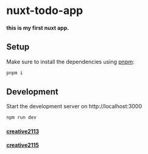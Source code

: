 # nuxt-todo-app
#### this is my first nuxt app.

## Setup

Make sure to install the dependencies using [pnpm](https://pnpm.io/):

```bash
pnpm i
```

## Development

Start the development server on http://localhost:3000

```bash
npm run dev
```

#### [creative2113](https://github.com/creative2113)
#### [creative2115](https://github.com/creative2115)